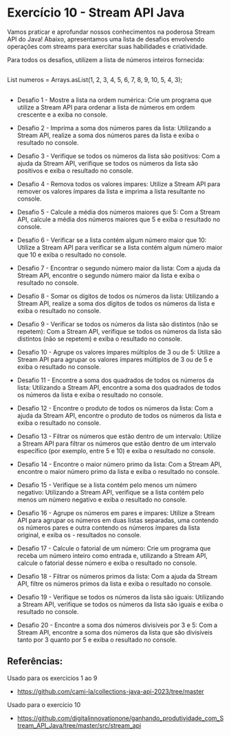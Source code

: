 # Exercício 10 - Stream API Java
Vamos praticar e aprofundar nossos conhecimentos na poderosa Stream API do Java!
Abaixo, apresentamos uma lista de desafios envolvendo operações com streams para exercitar suas habilidades e criatividade.

Para todos os desafios, utilizem a lista de números inteiros fornecida:
##
List<Integer> numeros = Arrays.asList(1, 2, 3, 4, 5, 6, 7, 8, 9, 10, 5, 4, 3);
##
- Desafio 1 - Mostre a lista na ordem numérica: Crie um programa que utilize a Stream API para ordenar a lista de números em ordem crescente e a exiba no console.

- Desafio 2 - Imprima a soma dos números pares da lista: Utilizando a Stream API, realize a soma dos números pares da lista e exiba o resultado no console.

- Desafio 3 - Verifique se todos os números da lista são positivos: Com a ajuda da Stream API, verifique se todos os números da lista são positivos e exiba o resultado no console.

- Desafio 4 - Remova todos os valores ímpares: Utilize a Stream API para remover os valores ímpares da lista e imprima a lista resultante no console.

- Desafio 5 - Calcule a média dos números maiores que 5: Com a Stream API, calcule a média dos números maiores que 5 e exiba o resultado no console.

- Desafio 6 - Verificar se a lista contém algum número maior que 10: Utilize a Stream API para verificar se a lista contém algum número maior que 10 e exiba o resultado no console.

- Desafio 7 - Encontrar o segundo número maior da lista: Com a ajuda da Stream API, encontre o segundo número maior da lista e exiba o resultado no console.

- Desafio 8 - Somar os dígitos de todos os números da lista: Utilizando a Stream API, realize a soma dos dígitos de todos os números da lista e exiba o resultado no console.

- Desafio 9 - Verificar se todos os números da lista são distintos (não se repetem): Com a Stream API, verifique se todos os números da lista são distintos (não se repetem) e exiba o resultado no console.

- Desafio 10 - Agrupe os valores ímpares múltiplos de 3 ou de 5: Utilize a Stream API para agrupar os valores ímpares múltiplos de 3 ou de 5 e exiba o resultado no console.

- Desafio 11 - Encontre a soma dos quadrados de todos os números da lista: Utilizando a Stream API, encontre a soma dos quadrados de todos os números da lista e exiba o resultado no console.

- Desafio 12 - Encontre o produto de todos os números da lista: Com a ajuda da Stream API, encontre o produto de todos os números da lista e exiba o resultado no console.

- Desafio 13 - Filtrar os números que estão dentro de um intervalo:  Utilize a Stream API para filtrar os números que estão dentro de um intervalo específico (por exemplo, entre 5 e 10) e exiba o resultado no console.

- Desafio 14 - Encontre o maior número primo da lista: Com a Stream API, encontre o maior número primo da lista e exiba o resultado no console.

- Desafio 15 - Verifique se a lista contém pelo menos um número negativo: Utilizando a Stream API, verifique se a lista contém pelo menos um número negativo e exiba o resultado no console.

- Desafio 16 - Agrupe os números em pares e ímpares: Utilize a Stream API para agrupar os números em duas listas separadas, uma contendo os números pares e outra contendo os números ímpares da lista original, e exiba os - resultados no console.

- Desafio 17 - Calcule o fatorial de um número: Crie um programa que receba um número inteiro como entrada e, utilizando a Stream API, calcule o fatorial desse número e exiba o resultado
no console.

- Desafio 18 - Filtrar os números primos da lista: Com a ajuda da Stream API, filtre os números primos da lista e exiba o resultado no console.

- Desafio 19 - Verifique se todos os números da lista são iguais: Utilizando a Stream API, verifique se todos os números da lista são iguais e exiba o resultado no console.

- Desafio 20 - Encontre a soma dos números divisíveis por 3 e 5: Com a Stream API, encontre a soma dos números da lista que são divisíveis tanto por 3 quanto por 5 e exiba o resultado no console.

##
## Referências: 
Usado para os exercícios 1 ao 9 
- https://github.com/cami-la/collections-java-api-2023/tree/master

Usado para o exercício 10 
- https://github.com/digitalinnovationone/ganhando_produtividade_com_Stream_API_Java/tree/master/src/stream_api


